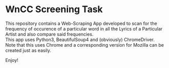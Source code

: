 # WnCC Screening Task

This repository contains a Web-Scraping App developed to scan for the frequency of occurence of a particular word in all the Lyrics of a Particular Artist and also compare said frequencies.<br/>
This app uses Python3, BeautifulSoup4 and (obviously) ChromeDriver.<br/>
Note that this uses Chrome and a corresponding version for Mozilla can be created just as easily.

Enjoy!

